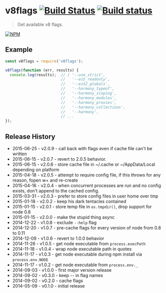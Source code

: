 # v8flags [![Build Status](https://secure.travis-ci.org/tkellen/js-v8flags.png)](http://travis-ci.org/tkellen/js-v8flags) [![Build status](https://ci.appveyor.com/api/projects/status/9psgmwayx9kpol1a?svg=true)](https://ci.appveyor.com/project/tkellen/js-v8flags)
> Get available v8 flags.

[![NPM](https://nodei.co/npm/v8flags.png)](https://nodei.co/npm/v8flags/)

## Example
```js
const v8flags = require('v8flags');

v8flags(function (err, results) {
  console.log(results);  // [ '--use_strict',
                         //   '--es5_readonly',
                         //   '--es52_globals',
                         //   '--harmony_typeof',
                         //   '--harmony_scoping',
                         //   '--harmony_modules',
                         //   '--harmony_proxies',
                         //   '--harmony_collections',
                         //   '--harmony',
                         // ...
});
```

## Release History

* 2015-06-25 - v2.0.9 - call back with flags even if cache file can't be written
* 2015-06-15 - v2.0.7 - revert to 2.0.5 behavior.
* 2015-06-15 - v2.0.6 - store cache file in ~/.cache or ~/AppData/Local depending on platform
* 2015-04-18 - v2.0.5 - attempt to require config file, if this throws for any reason, fopen w+ and re-create
* 2015-04-16 - v2.0.4 - when concurrent processes are run and no config exists, don't append to the cached config.
* 2015-03-31 - v2.0.3 - prefer to store config files in user home over tmp
* 2015-01-18 - v2.0.2 - keep his dark tentacles contained
* 2015-01-15 - v2.0.1 - store temp file in `os.tmpdir()`, drop support for node 0.8
* 2015-01-15 - v2.0.0 - make the stupid thing async
* 2014-12-22 - v1.0.8 - exclude `--help` flag
* 2014-12-20 - v1.0.7 - pre-cache flags for every version of node from 0.8 to 0.11
* 2014-12-09 - v1.0.6 - revert to 1.0.0 behavior
* 2014-11-26 - v1.0.5 - get node executable from `process.execPath`
* 2014-11-18 - v1.0.4 - wrap node executable path in quotes
* 2014-11-17 - v1.0.3 - get node executable during npm install via `process.env.NODE`
* 2014-11-17 - v1.0.2 - get node executable from `process.env._`
* 2014-09-03 - v1.0.0 - first major version release
* 2014-09-02 - v0.3.0 - keep -- in flag names
* 2014-09-02 - v0.2.0 - cache flags
* 2014-05-09 - v0.1.0 - initial release
